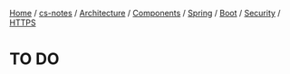 [Home](https://mengxianbin.github.io) /
[cs-notes](https://mengxianbin.github.io/cs-notes/site) /
[Architecture](https://mengxianbin.github.io/cs-notes/site/Architecture) /
[Components](https://mengxianbin.github.io/cs-notes/site/Architecture/Components) /
[Spring](https://mengxianbin.github.io/cs-notes/site/Architecture/Components/Spring) /
[Boot](https://mengxianbin.github.io/cs-notes/site/Architecture/Components/Spring/Boot) /
[Security](https://mengxianbin.github.io/cs-notes/site/Architecture/Components/Spring/Boot/Security) /
[HTTPS](https://mengxianbin.github.io/cs-notes/site/Architecture/Components/Spring/Boot/Security/HTTPS)

# TO DO
